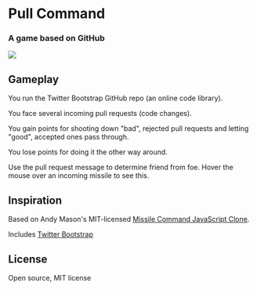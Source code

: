 # Pull Command

### A game based on GitHub

<img src="http://i.imgur.com/SRI9m.png"/>

## Gameplay

<p>You run the Twitter Bootstrap GitHub repo (an online code library).</p>
<p>You face several incoming pull requests (code changes).</p>
<p>You gain points for shooting down "bad", rejected pull requests and letting "good", accepted ones pass through.</p>
<p>You lose points for doing it the other way around.</p>
<p>Use the pull request message to determine friend from foe. Hover the mouse over an incoming missile to see this.</p>

## Inspiration

<p>Based on Andy Mason's MIT-licensed <a href="https://github.com/andymason/Missile-Command-JavaScript-Clone" target="_blank">Missile Command JavaScript Clone</a>.</p>
<p>Includes <a href="https://github.com/twitter/bootstrap">Twitter Bootstrap</a></p>

## License

Open source, MIT license